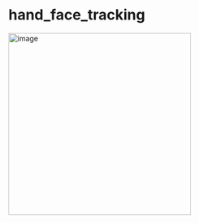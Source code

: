 # hand_face_tracking

<img width="359" alt="image" src="https://user-images.githubusercontent.com/59735578/202495425-36e51467-2361-4afd-89a9-3214d82887fb.png">
